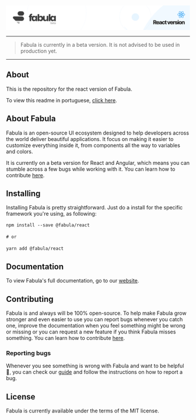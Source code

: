 <a href="https://www.fabulaui.com" target="_blank">
    <img alt="Fabula React" src="https://github.com/fabula-ui/react/blob/master/.github/assets/fabula-github-react.svg">
</a>

---

> Fabula is currently in a beta version. It is not advised to be used in production yet.

---

## About

This is the repository for the react version of Fabula.

To view this readme in portuguese, [click here](https://github.com/fabula-ui/react/blob/master/.github/docs/pt/README.md).

## About Fabula

Fabula is an open-source UI ecosystem designed to help developers across the world deliver beautiful applications. It focus on making it easier to customize everything inside it, from components all the way to variables and colors.

It is currently on a beta version for React and Angular, which means you can stumble across a few bugs while working with it. You can learn how to contribute [here](https://github.com/fabula-ui/react/blob/master/.github/docs/en/contributing.md).

## Installing

Installing Fabula is pretty straightforward. Just do a install for the specific framework you're using, as following:

```
npm install --save @fabula/react

# or

yarn add @fabula/react
```

## Documentation

To view Fabula's full documentation, go to our [website](https://www.fabulaui.com/docs).

## Contributing

Fabula is and always will be 100% open-source. To help make Fabula grow stronger and even easier to use you can report bugs whenever you catch one, improve the documentation when you feel something might be wrong or missing or you can request a new feature if you think Fabula misses something. You can learn how to contribute [here](https://github.com/fabula-ui/react/blob/master/.github/docs/en/contributing.md).

### Reporting bugs

Whenever you see something is wrong with Fabula and want to be helpful 💙, you can check our [guide](https://github.com/fabula-ui/react/blob/master/.github/reporting-bugs.md) and follow the instructions on how to report a bug.

## License

Fabula is currently available under the terms of the MIT license.